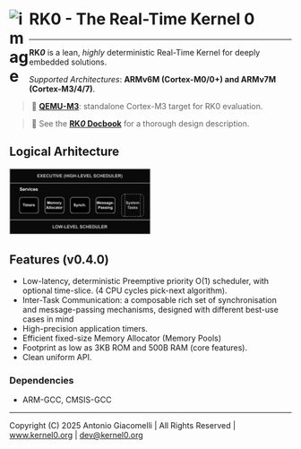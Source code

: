 <h1 align="left">RK0 - The Real-Time Kernel 0 <img src="https://github.com/user-attachments/assets/b8b5693b-197e-4fd4-b51e-5865bb568447" width="7%" align="left" alt="image"></h1>

---

**RK*0*** is a lean, _highly_ deterministic Real-Time Kernel for deeply embedded solutions.

 _Supported Architectures_: **ARMv6M (Cortex-M0/0+) and ARMv7M (Cortex-M3/4/7)**.

> 🐰 [**QEMU-M3**](https://github.com/antoniogiacomelli/RK0/tree/qemu-m3): standalone Cortex-M3 target for RK0 evaluation.

> 📖 See the [**RK*0* Docbook**](https://antoniogiacomelli.github.io/RK0/) for a thorough design description.

## Logical Arhitecture

<img src="https://github.com/antoniogiacomelli/RK0/blob/docs/docs/images/images/layeredkernel.png?raw=true" width="50%">

 ## Features (v0.4.0) 
 - Low-latency, deterministic Preemptive priority O(1) scheduler, with optional time-slice.
   (4 CPU cycles pick-next algorithm).
 - Inter-Task Communication: a composable rich set of synchronisation and message-passing mechanisms, designed with different best-use cases in mind
 - High-precision application timers.
 - Efficient fixed-size Memory Allocator (Memory Pools)
 - Footprint as low as 3KB ROM and 500B RAM (core features).
 - Clean uniform API.
   
### Dependencies
* ARM-GCC, CMSIS-GCC

---
Copyright (C) 2025 Antonio Giacomelli | All Rights Reserved | www.kernel0.org | dev@kernel0.org
 

